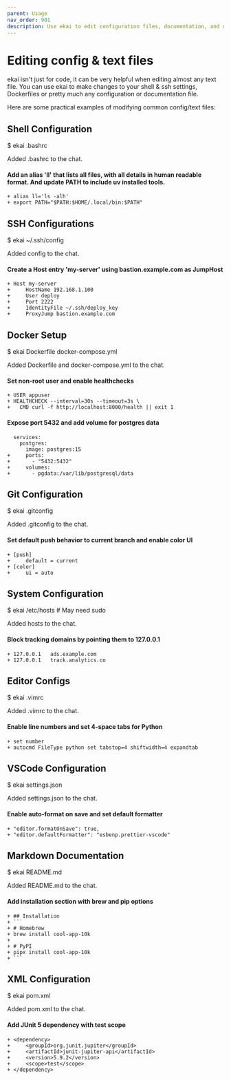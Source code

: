```yaml
---
parent: Usage
nav_order: 901
description: Use ekai to edit configuration files, documentation, and other text-based formats.
---
```



# Editing config & text files

ekai isn't just for code, it can be very helpful when editing
almost any text file.
You can use ekai to make changes to your shell & ssh settings, 
Dockerfiles
or pretty much any configuration or documentation file.

Here are some practical examples of modifying common config/text files:

## Shell Configuration

<div class="chat-transcript" markdown="1">
$ ekai .bashrc

Added .bashrc to the chat.


#### Add an alias 'll' that lists all files, with all details in human readable format. And update PATH to include uv installed tools.

```
+ alias ll='ls -alh'
+ export PATH="$PATH:$HOME/.local/bin:$PATH"
```
</div>

## SSH Configurations

<div class="chat-transcript" markdown="1">
$ ekai ~/.ssh/config

Added config to the chat.

#### Create a Host entry 'my-server' using bastion.example.com as JumpHost

```
+ Host my-server
+     HostName 192.168.1.100
+     User deploy
+     Port 2222
+     IdentityFile ~/.ssh/deploy_key
+     ProxyJump bastion.example.com
```
</div>

## Docker Setup

<div class="chat-transcript" markdown="1">
$ ekai Dockerfile docker-compose.yml

Added Dockerfile and docker-compose.yml to the chat.

#### Set non-root user and enable healthchecks

```
+ USER appuser
+ HEALTHCHECK --interval=30s --timeout=3s \
+   CMD curl -f http://localhost:8000/health || exit 1
```

#### Expose port 5432 and add volume for postgres data

```
  services:
    postgres:
      image: postgres:15
+     ports:
+       - "5432:5432"
+     volumes:
+       - pgdata:/var/lib/postgresql/data
```
</div>

## Git Configuration

<div class="chat-transcript" markdown="1">
$ ekai .gitconfig

Added .gitconfig to the chat.

#### Set default push behavior to current branch and enable color UI

```
+ [push]
+     default = current
+ [color]
+     ui = auto
```
</div>

## System Configuration
<div class="chat-transcript" markdown="1">
$ ekai /etc/hosts  # May need sudo

Added hosts to the chat.

#### Block tracking domains by pointing them to 127.0.0.1

```
+ 127.0.0.1   ads.example.com
+ 127.0.0.1   track.analytics.co
```
</div>


## Editor Configs
<div class="chat-transcript" markdown="1">
$ ekai .vimrc

Added .vimrc to the chat.

#### Enable line numbers and set 4-space tabs for Python

```
+ set number
+ autocmd FileType python set tabstop=4 shiftwidth=4 expandtab
```
</div>

## VSCode Configuration
<div class="chat-transcript" markdown="1">
$ ekai settings.json

Added settings.json to the chat.

#### Enable auto-format on save and set default formatter

```
+ "editor.formatOnSave": true,
+ "editor.defaultFormatter": "esbenp.prettier-vscode"
```
</div>

## Markdown Documentation
<div class="chat-transcript" markdown="1">
$ ekai README.md

Added README.md to the chat.


#### Add installation section with brew and pip options

```
+ ## Installation
+ ```
+ # Homebrew
+ brew install cool-app-10k
+ 
+ # PyPI
+ pipx install cool-app-10k
+ ```
```
</div>

## XML Configuration
<div class="chat-transcript" markdown="1">
$ ekai pom.xml

Added pom.xml to the chat.
#### Add JUnit 5 dependency with test scope

```
+ <dependency>
+     <groupId>org.junit.jupiter</groupId>
+     <artifactId>junit-jupiter-api</artifactId>
+     <version>5.9.2</version>
+     <scope>test</scope>
+ </dependency>
```
</div>


